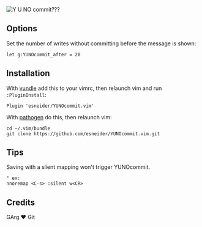 ![Y U NO commit???](http://i.imgur.com/Ie3BCVq.png)

## Options

Set the number of writes without committing before the message is shown:

```vim
let g:YUNOcommit_after = 20
```

## Installation

With [vundle](https://github.com/gmarik/vundle) add this to your vimrc, then
relaunch vim and run `:PluginInstall`:

```
Plugin 'esneider/YUNOcommit.vim'
```

With [pathogen](https://github.com/tpope/vim-pathogen) do this, then relaunch
vim:

```
cd ~/.vim/bundle
git clone https://github.com/esneider/YUNOcommit.vim.git
```

## Tips ##
Saving with a slient mapping won't trigger YUNOcommit.
```viml
" ex:
nnoremap <C-s> :silent w<CR>
```

## Credits

GArg :heart: Git

